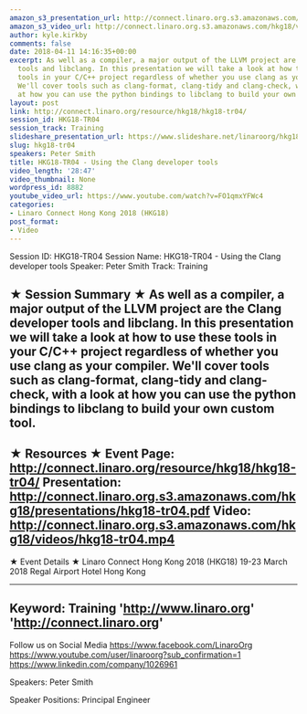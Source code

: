 ```yaml
---
amazon_s3_presentation_url: http://connect.linaro.org.s3.amazonaws.com/hkg18/presentations/hkg18-tr04.pdf
amazon_s3_video_url: http://connect.linaro.org.s3.amazonaws.com/hkg18/videos/hkg18-tr04.mp4
author: kyle.kirkby
comments: false
date: 2018-04-11 14:16:35+00:00
excerpt: As well as a compiler, a major output of the LLVM project are the Clang developer
  tools and libclang. In this presentation we will take a look at how to use these
  tools in your C/C++ project regardless of whether you use clang as your compiler.
  We'll cover tools such as clang-format, clang-tidy and clang-check, with a look
  at how you can use the python bindings to libclang to build your own custom tool.
layout: post
link: http://connect.linaro.org/resource/hkg18/hkg18-tr04/
session_id: HKG18-TR04
session_track: Training
slideshare_presentation_url: https://www.slideshare.net/linaroorg/hkg18tr04-using-the-clang-developer-tools
slug: hkg18-tr04
speakers: Peter Smith
title: HKG18-TR04 - Using the Clang developer tools
video_length: '28:47'
video_thumbnail: None
wordpress_id: 8882
youtube_video_url: https://www.youtube.com/watch?v=FO1qmxYFWc4
categories:
- Linaro Connect Hong Kong 2018 (HKG18)
post_format:
- Video
---
```


Session ID: HKG18-TR04
Session Name: HKG18-TR04 - Using the Clang developer tools
Speaker: Peter Smith
Track: Training


★ Session Summary ★
As well as a compiler, a major output of the LLVM project are the Clang developer tools and libclang. In this presentation we will take a look at how to use these tools in your C/C++ project regardless of whether you use clang as your compiler. We'll cover tools such as clang-format, clang-tidy and clang-check, with a look at how you can use the python bindings to libclang to build your own custom tool.
---------------------------------------------------
★ Resources ★
Event Page: http://connect.linaro.org/resource/hkg18/hkg18-tr04/
Presentation: http://connect.linaro.org.s3.amazonaws.com/hkg18/presentations/hkg18-tr04.pdf
Video: http://connect.linaro.org.s3.amazonaws.com/hkg18/videos/hkg18-tr04.mp4
 ---------------------------------------------------
★ Event Details ★
Linaro Connect Hong Kong 2018 (HKG18)
19-23 March 2018 
Regal Airport Hotel Hong Kong

---------------------------------------------------
Keyword: Training
'http://www.linaro.org'
'http://connect.linaro.org'
---------------------------------------------------
Follow us on Social Media
https://www.facebook.com/LinaroOrg
https://www.youtube.com/user/linaroorg?sub_confirmation=1
https://www.linkedin.com/company/1026961

Speakers: Peter Smith

Speaker Positions: Principal Engineer


